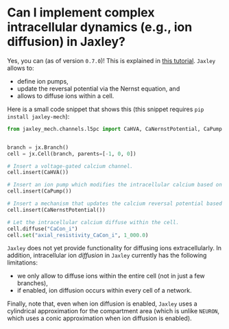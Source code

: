 # Can I implement complex intracellular dynamics (e.g., ion diffusion) in Jaxley?

Yes, you can (as of version `0.7.0`)! This is explained in [this tutorial](https://jaxley.readthedocs.io/en/latest/tutorials/11_ion_dynamics.html). `Jaxley` allows to:
- define ion pumps,  
- update the reversal potential via the Nernst equation, and  
- allows to diffuse ions within a cell.  

Here is a small code snippet that shows this (this snippet requires `pip install jaxley-mech`):
```python
from jaxley_mech.channels.l5pc import CaHVA, CaNernstPotential, CaPump


branch = jx.Branch()
cell = jx.Cell(branch, parents=[-1, 0, 0])

# Insert a voltage-gated calcium channel.
cell.insert(CaHVA())

# Insert an ion pump which modifies the intracellular calcium based on the calcium current.
cell.insert(CaPump())

# Insert a mechanism that updates the calcium reversal potential based on the intracellular calcium level.
cell.insert(CaNernstPotential())

# Let the intracellular calcium diffuse within the cell.
cell.diffuse("CaCon_i")
cell.set("axial_resistivity_CaCon_i", 1_000.0)
```

`Jaxley` does not yet provide functionality for diffusing ions extracellularly. In
addition, intracellular ion _diffusion_ in `Jaxley` currently has the following
limitations:
- we only allow to diffuse ions within the entire cell (not in just a few branches),  
- if enabled, ion diffusion occurs within every cell of a network.  

Finally, note that, even when ion diffusion is enabled, `Jaxley` uses a cylindrical
approximation for the compartment area (which is unlike `NEURON`, which uses a conic
approximation when ion diffusion is enabled).